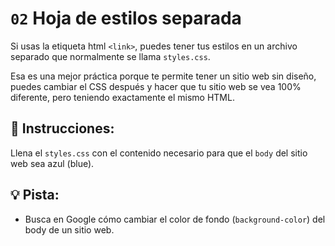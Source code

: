 # `02` Hoja de estilos separada

Si usas la etiqueta html `<link>`, puedes tener tus estilos en un archivo separado que normalmente se llama `styles.css`.

Esa es una mejor práctica porque te permite tener un sitio web sin diseño, puedes cambiar el CSS después y hacer que tu sitio web se vea 100% diferente, pero teniendo exactamente el mismo HTML.

## 📝 Instrucciones:

Llena el `styles.css` con el contenido necesario para que el `body` del sitio web sea azul (blue).

## 💡 Pista:

+ Busca en Google cómo cambiar el color de fondo (`background-color`) del body de un sitio web. 

 
